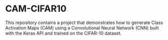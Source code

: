 # CAM-CIFAR10
This repository contains a project that demonstrates how to generate Class Activation Maps (CAM) using a Convolutional Neural Network (CNN) built with the Keras API and trained on the CIFAR-10 dataset.
